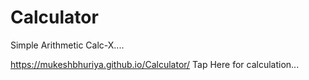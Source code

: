# Calculator
Simple Arithmetic Calc-X....

https://mukeshbhuriya.github.io/Calculator/ Tap Here for calculation...

